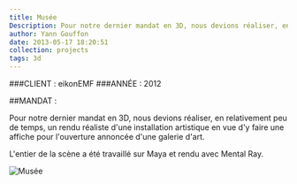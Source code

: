 ```yaml
---
title: Musée
Description: Pour notre dernier mandat en 3D, nous devions réaliser, en relativement peu de temps, un rendu réaliste d'une installation artistique en vue d'y faire une affiche pour l'ouverture annoncée d'une galerie d'art.
author: Yann Gouffon
date: 2013-05-17 18:20:51
collection: projects
tags: 3d
---
```


###CLIENT : eikonEMF
###ANNÉE : 2012

##MANDAT :

Pour notre dernier mandat en 3D, nous devions réaliser, en relativement peu de temps, un rendu réaliste d'une installation artistique en vue d'y faire une affiche pour l'ouverture annoncée d'une galerie d'art.

L'entier de la scène a été travaillé sur Maya et rendu avec Mental Ray. 

![Musée](http://staging.yago.io/content/images/musee.jpg.jpg)
